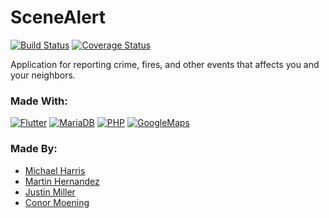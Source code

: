 # SceneAlert
[![Build Status](https://travis-ci.org/mrteddi/SceneAlert.svg?branch=master&service=github)](https://travis-ci.org/mrteddi/SceneAlert)
[![Coverage Status](https://coveralls.io/repos/github/mrteddi/SceneAlert/badge.svg?branch=master&service=github)](https://coveralls.io/github/mrteddi/SceneAlert?branch=master)

Application for reporting crime, fires, and other events that affects you and your neighbors.

### Made With:
[![Flutter](https://i.imgur.com/7DOvabV.png)](https://flutter.dev/)
[![MariaDB](https://i.imgur.com/Se3vWZy.png)](https://mariadb.org/)
[![PHP](https://i.imgur.com/CswWo5k.png)](https://php.net/)
[![GoogleMaps](https://i.imgur.com/nwZS0TB.png)](https://developers.google.com/maps/documentation)

### Made By:
* [Michael Harris](https://github.com/rhapidfyre)
* [Martin Hernandez](https://github.com/mhernandez052)
* [Justin Miller](https://github.com/DoctorNeyNey)
* [Conor Moening](https://github.com/mrteddi)


